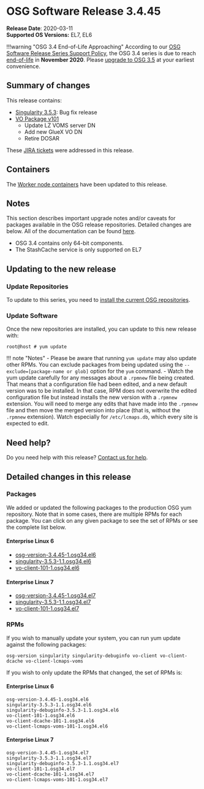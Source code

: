 OSG Software Release 3.4.45
===========================

**Release Date**: 2020-03-11    
**Supported OS Versions:** EL7, EL6

!!!warning "OSG 3.4 End-of-Life Approaching"
    According to our
    [OSG Software Release Series Support Policy](https://opensciencegrid.org/technology/policy/release-series/),
    the OSG 3.4 series is due to reach
    [end-of-life](https://opensciencegrid.org/technology/policy/release-series/#life-cycle-dates) in **November 2020**.
    Please [upgrade to OSG 3.5](https://opensciencegrid.org/docs/release/release_series/#updating-to-osg-35)
    at your earliest convenience.

Summary of changes
------------------

This release contains:

-   [Singularity 3.5.3](https://github.com/sylabs/singularity/releases/tag/v3.5.3): Bug fix release
-   [VO Package v101](https://github.com/opensciencegrid/osg-vo-config/releases/tag/release-101)
    -   Update LZ VOMS server DN
    -   Add new GlueX VO DN
    -   Retire DOSAR

These [JIRA tickets](https://jira.opensciencegrid.org/issues/?jql=project%20%3D%20SOFTWARE%20AND%20fixVersion%20%3D%203.4.45%20ORDER%20BY%20priority%20DESC%2C%20key%20DESC) were addressed in this release.

Containers
----------

The [Worker node containers](/worker-node/using-wn-containers/) have been updated to this release.

Notes
-----

This section describes important upgrade notes and/or caveats for packages available in the OSG release repositories.
Detailed changes are below. All of the documentation can be found [here](/index.md).

-   OSG 3.4 contains only 64-bit components.
-   The StashCache service is only supported on EL7

Updating to the new release
---------------------------

### Update Repositories

To update to this series, you need to [install the current OSG repositories](/common/yum#install-osg-repositories).

### Update Software

Once the new repositories are installed, you can update to this new release with:

``` console
root@host # yum update
```

!!! note "Notes"
    -   Please be aware that running `yum update` may also update other RPMs. You can exclude packages from being updated using the `--exclude=[package-name or glob]` option for the `yum` command.
    -   Watch the yum update carefully for any messages about a `.rpmnew` file being created. That means that a configuration file had been edited, and a new default version was to be installed. In that case, RPM does not overwrite the edited configuration file but instead installs the new version with a `.rpmnew` extension. You will need to merge any edits that have made into the `.rpmnew` file and then move the merged version into place (that is, without the `.rpmnew` extension). Watch especially for `/etc/lcmaps.db`, which every site is expected to edit.

Need help?
----------

Do you need help with this release? [Contact us for help](/common/help).

Detailed changes in this release
--------------------------------

### Packages

We added or updated the following packages to the production OSG yum repository. Note that in some cases, there are multiple RPMs for each package. You can click on any given package to see the set of RPMs or see the complete list below.

#### Enterprise Linux 6

-   [osg-version-3.4.45-1.osg34.el6](https://koji.chtc.wisc.edu/koji/search?match=glob&type=build&terms=osg-version-3.4.45-1.osg34.el6)
-   [singularity-3.5.3-1.1.osg34.el6](https://koji.chtc.wisc.edu/koji/search?match=glob&type=build&terms=singularity-3.5.3-1.1.osg34.el6)
-   [vo-client-101-1.osg34.el6](https://koji.chtc.wisc.edu/koji/search?match=glob&type=build&terms=vo-client-101-1.osg34.el6)

#### Enterprise Linux 7

-   [osg-version-3.4.45-1.osg34.el7](https://koji.chtc.wisc.edu/koji/search?match=glob&type=build&terms=osg-version-3.4.45-1.osg34.el7)
-   [singularity-3.5.3-1.1.osg34.el7](https://koji.chtc.wisc.edu/koji/search?match=glob&type=build&terms=singularity-3.5.3-1.1.osg34.el7)
-   [vo-client-101-1.osg34.el7](https://koji.chtc.wisc.edu/koji/search?match=glob&type=build&terms=vo-client-101-1.osg34.el7)

### RPMs

If you wish to manually update your system, you can run yum update against the following packages:

    osg-version singularity singularity-debuginfo vo-client vo-client-dcache vo-client-lcmaps-voms

If you wish to only update the RPMs that changed, the set of RPMs is:

#### Enterprise Linux 6

``` file
osg-version-3.4.45-1.osg34.el6
singularity-3.5.3-1.1.osg34.el6
singularity-debuginfo-3.5.3-1.1.osg34.el6
vo-client-101-1.osg34.el6
vo-client-dcache-101-1.osg34.el6
vo-client-lcmaps-voms-101-1.osg34.el6
```

#### Enterprise Linux 7

``` file
osg-version-3.4.45-1.osg34.el7
singularity-3.5.3-1.1.osg34.el7
singularity-debuginfo-3.5.3-1.1.osg34.el7
vo-client-101-1.osg34.el7
vo-client-dcache-101-1.osg34.el7
vo-client-lcmaps-voms-101-1.osg34.el7
```
